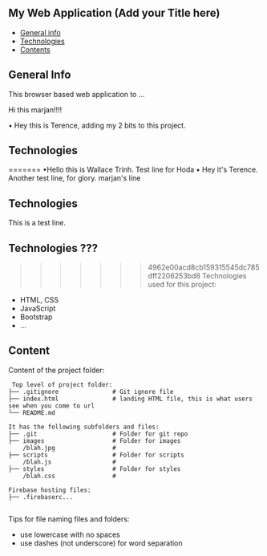 ## My Web Application (Add your Title here)

* [General info](#general-info)
* [Technologies](#technologies)
* [Contents](#content)

## General Info
This browser based web application to ...

Hi this marjan!!!!
	
• Hey this is Terence, adding my 2 bits to this project.	
## Technologies
=======
•Hello this is Wallace Trinh.
Test line for Hoda
• Hey it's Terence.	
Another test line, for glory.
marjan's line
## Technologies
This is a test line.
## Technologies ???
>>>>>>> 4962e00acd8cb159315545dc785dff2206253bd8
Technologies used for this project:
* HTML, CSS
* JavaScript
* Bootstrap 
* ...
	
## Content
Content of the project folder:

```
 Top level of project folder: 
├── .gitignore               # Git ignore file
├── index.html               # landing HTML file, this is what users see when you come to url
└── README.md

It has the following subfolders and files:
├── .git                     # Folder for git repo
├── images                   # Folder for images
    /blah.jpg                # 
├── scripts                  # Folder for scripts
    /blah.js                 # 
├── styles                   # Folder for styles
    /blah.css                # 

Firebase hosting files: 
├── .firebaserc...


```

Tips for file naming files and folders:
* use lowercase with no spaces
* use dashes (not underscore) for word separation

